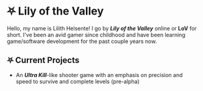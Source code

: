 # ⛧ Lily of the Valley
Hello, my name is Lilith Helsente! I go by ***Lily of the Valley*** online or **LoV** for short. I've been an avid gamer since childhood and have been learning game/software development for the past couple years now.

## ⛧ Current Projects
 - An ***Ultra Kill***-like shooter game with an emphasis on precision and speed to survive and complete levels (pre-alpha)

##
